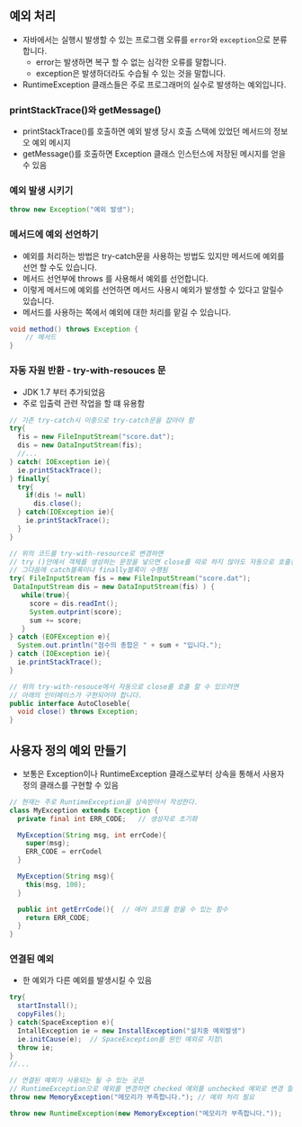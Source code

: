 ## 예외 처리
* 자바에서는 실행시 발생할 수 있는 프로그램 오류를 `error`와 `exception`으로 분류합니다.
  * error는 발생하면 복구 할 수 없는 심각한 오류를 말합니다.
  * exception은 발생하더라도 수습될 수 있는 것을 말합니다. 
* RuntimeException 클래스들은 주로 프로그래머의 실수로 발생하는 예외입니다.

### printStackTrace()와 getMessage()
* printStackTrace()를 호출하면 예외 발생 당시 호출 스택에 있었던 메서드의 정보오 예외 메시지 
* getMessage()를 호출하면 Exception 클래스 인스턴스에 저장된 메시지를 얻을 수 있음

### 예외 발생 시키기
```java
throw new Exception("예외 발생");
```

### 메서드에 예외 선언하기
* 예외를 처리하는 방법은 try-catch문을 사용하는 방법도 있지만 메서드에 예외를 선언 할 수도 있습니다.
* 메서드 선언부에 throws 를 사용해서 예외를 선언합니다.
* 이렇게 메서드에 예외를 선언하면 메서드 사용시 예외가 발생할 수 있다고 알릴수 있습니다.
* 메서드를 사용하는 쪽에서 예외에 대한 처리를 맡길 수 있습니다.
```java
void method() throws Exception {
    // 메서드
}
```

### 자동 자원 반환 - try-with-resouces 문
* JDK 1.7 부터 추가되었음 
* 주로 입출력 관련 작업을 할 떄 유용함 
```java
// 기존 try-catch시 이중으로 try-catch문을 잡아야 함
try{
  fis = new FileInputStream("score.dat");
  dis = new DataInputStream(fis);
  //...
} catch( IOException ie){
  ie.printStackTrace();
} finally{
  try{
    if(dis != null)
      dis.close();
  } catch(IOException ie){
    ie.printStackTrace();
  }
}

// 위의 코드를 try-with-resource로 변경하면 
// try ()안에서 객체를 생성하는 문장을 넣으면 close를 따로 하지 않아도 자동으로 호출됨
// 그다음에 catch블록이나 finally블록이 수행됨
try( FileInputStream fis = new FileInputStream("score.dat");
 DataInputStream dis = new DataInputStream(fis) ) {
   while(true){
     score = dis.readInt();
     System.outprint(score);
     sum += score;
   }
} catch (EOFException e){
  System.out.println("점수의 총합은 " + sum + "입니다.");
} catch (IOException ie){
  ie.printStackTrace();
}

// 위의 try-with-resouce에서 자동으로 close를 호출 할 수 있으려면
// 아래의 인터페이스가 구현되어야 합니다.
public interface AutoCloseble{
  void close() throws Exception;
}
```

## 사용자 정의 예외 만들기
* 보통은 Exception이나 RuntimeException 클래스로부터 상속을 통해서 사용자 정의 클래스를 구현할 수 있음
```java
// 현재는 주로 RuntimeException을 상속받아서 작성한다. 
class MyException extends Exception {
  private final int ERR_CODE;   // 생성자로 초기화

  MyException(String msg, int errCode){
    super(msg);
    ERR_CODE = errCodel
  }

  MyException(String msg){
    this(msg, 100);
  }

  public int getErrCode(){  // 에러 코드를 얻을 수 있는 함수 
    return ERR_CODE;    
  }
}
```

### 연결된 예외
* 한 예외가 다른 예외를 발생시킬 수 있음
```java
try{
  startInstall();
  copyFiles();
} catch(SpaceException e){
  IntallException ie = new InstallException("설치중 예외발생")
  ie.initCause(e);  // SpaceException를 원인 예외로 지정\
  throw ie;
}
//...

// 연결된 예외가 사용되는 될 수 있는 곳은
// RuntimeException으로 예외를 변경하면 checked 예외를 unchecked 예외로 변경 할 수 있음
throw new MemoryException("메모리가 부족합니다."); // 예외 처리 필요

throw new RuntimeException(new MemoryException("메모리가 부족합니다."));
```